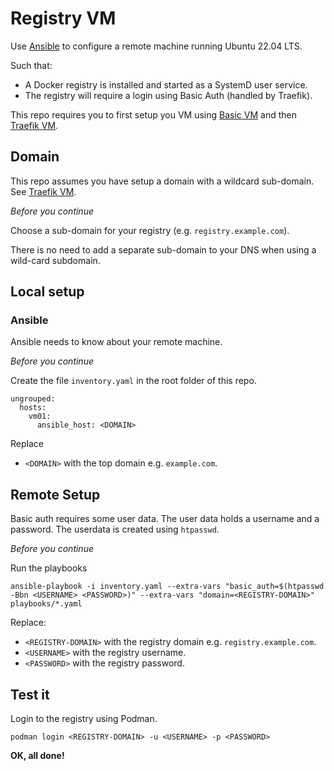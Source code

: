 # Registry VM

Use [Ansible](https://docs.ansible.com/ansible/latest/index.html) to configure a remote machine running Ubuntu 22.04 LTS.

Such that:

- A Docker registry is installed and started as a SystemD user service.
- The registry will require a login using Basic Auth (handled by Traefik).

This repo requires you to first setup you VM using [Basic VM](https://github.com/andrtell/basic-vm) and then [Traefik VM](https://github.omc/andrtell/traefik-vm). 

## Domain

This repo assumes you have setup a domain with a wildcard sub-domain. See [Traefik VM](https://github.omc/andrtell/traefik-vm).

*Before you continue*

Choose a sub-domain for your registry (e.g. `registry.example.com`).

There is no need to add a separate sub-domain to your DNS when using a wild-card subdomain.

## Local setup

### Ansible

Ansible needs to know about your remote machine.

*Before you continue*

Create the file `inventory.yaml` in the root folder of this repo.

```
ungrouped:
  hosts:
    vm01:
      ansible_host: <DOMAIN>
```

Replace 
* `<DOMAIN>` with the top domain e.g. `example.com`.

## Remote Setup

Basic auth requires some user data. The user data holds a username and a password. The userdata is created using `htpasswd`.

*Before you continue*

Run the playbooks

```
ansible-playbook -i inventory.yaml --extra-vars "basic_auth=$(htpasswd -Bbn <USERNAME> <PASSWORD>)" --extra-vars "domain=<REGISTRY-DOMAIN>" playbooks/*.yaml
```

Replace:
* `<REGISTRY-DOMAIN>` with the registry domain e.g. `registry.example.com`.
* `<USERNAME>` with the registry username.
* `<PASSWORD>` with the registry password.

## Test it

Login to the registry using Podman.

```
podman login <REGISTRY-DOMAIN> -u <USERNAME> -p <PASSWORD> 
```

**OK, all done!** 
